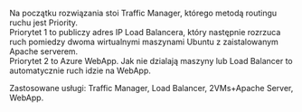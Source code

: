 Na początku rozwiązania stoi Traffic Manager, którego metodą routingu ruchu jest Priority.<br/>
Priorytet 1 to publiczy adres IP Load Balancera, który następnie rozrzuca ruch pomiedzy dwoma wirtualnymi maszynami Ubuntu z zaistalowanym Apache serverem.<br/>
Priorytet 2 to Azure WebApp. Jak nie dzialają maszyny lub Load Balancer to automatycznie ruch idzie na WebApp.

Zastosowane usługi: Traffic Manager, Load Balancer, 2VMs+Apache Server, WebApp.
